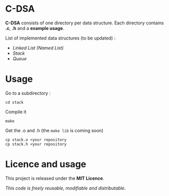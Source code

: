 # C-DSA
**C-DSA** consists of one directory per data structure. Each directory contains **.c**, **.h** and a **example usage**.

List of implemented data structures (to be updated) :
- _Linked List (Named List)_
- _Stack_
- _Queue_

# Usage

Go to a subdirectory :
```
cd stack
```

Compile it
```
make
```

Get the .o and .h (the `make lib` is coming soon)
```
cp stack.o <your repository
cp stack.h <your repository
```

# Licence and usage
This project is released under the **MIT Licence**.

_This code is freely reusable, modifiable and distributable._

